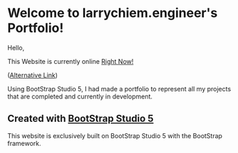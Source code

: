 # Welcome to larrychiem.engineer's Portfolio! 

Hello,

This Website is currently online [Right Now!](https://larrychiem.engineer)

([Alternative Link](https://kfchinese.github.io/Larrychiem.engineer/)) 


Using BootStrap Studio 5, I had made a portfolio to represent all my projects that are completed and currently in development. 

## Created with [BootStrap Studio 5](https://bootstrapstudio.io/)

This website is exclusively built on BootStrap Studio 5 with the BootStrap framework.
